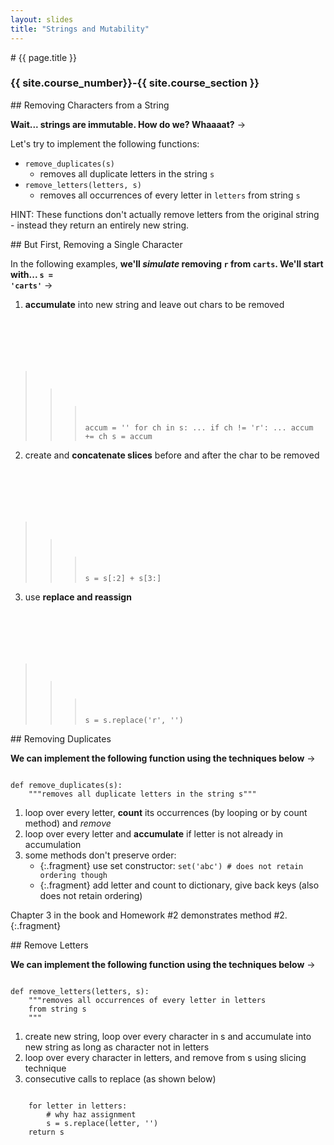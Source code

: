 ```yaml
---
layout: slides
title: "Strings and Mutability"
---
```

<section markdown="block" class="intro-slide">
# {{ page.title }}

### {{ site.course_number}}-{{ site.course_section }}

<p><small></small></p>
</section>

<section markdown="block">
## Removing Characters from a String

__Wait... strings are immutable. How do we? Whaaaat?__ &rarr;

Let's try to implement the following functions:

* <code>remove_duplicates(s)</code>
    * removes all duplicate letters in the string <code>s</code>
* <code>remove_letters(letters, s)</code>
    * removes all occurrences of every letter in <code>letters</code> from string <code>s</code>

HINT: These functions don't actually remove letters from the original string - instead they return an entirely new string.

</section>

<section markdown="block">
## But First, Removing a Single Character

In the following examples, __we'll _simulate_ removing <code>r</code> from <code>carts</code>. We'll start with... <code>s = 'carts'</code>__ &rarr;

1. __accumulate__ into new string and leave out chars to be removed
    <pre><code data-trim contenteditable>
>>> accum = ''
>>> for ch in s:
...   if ch != 'r':
...     accum += ch
>>> s = accum
</code></pre>
2. create and __concatenate slices__ before and after the char to be removed
    <pre><code data-trim contenteditable>
>>> s = s[:2] + s[3:]
</code></pre>
3. use __replace and reassign__
    <pre><code data-trim contenteditable>
>>> s = s.replace('r', '')
</code></pre>
</section>

<section markdown="block">
## Removing Duplicates

__We can implement the following function using the techniques below__ &rarr;

<pre><code data-trim contenteditable>
def remove_duplicates(s):
    """removes all duplicate letters in the string s"""
</code></pre>


1. loop over every letter, __count__ its occurrences (by looping or by count method) and _remove_
2. loop over every letter and __accumulate__ if letter is not already in accumulation
3. some methods don't preserve order:
    * {:.fragment} use set constructor: <code>set('abc') # does not retain ordering though</code> 
    * {:.fragment} add letter and count to dictionary, give back keys (also does not retain ordering)

Chapter 3 in the book and Homework #2 demonstrates method #2.
{:.fragment}
</section>

<section markdown="block">
## Remove Letters

__We can implement the following function using the techniques below__ &rarr;

<pre><code data-trim contenteditable>
def remove_letters(letters, s):
    """removes all occurrences of every letter in letters 
    from string s
    """
</code></pre>

1. create new string, loop over every character in s and accumulate into new string as long as character not in letters
2. loop over every character in letters, and remove from s using slicing technique
3. consecutive calls to replace (as shown below)

<pre><code data-trim contenteditable>
    for letter in letters:
        # why haz assignment
        s = s.replace(letter, '')
    return s
</code></pre>

</section>


